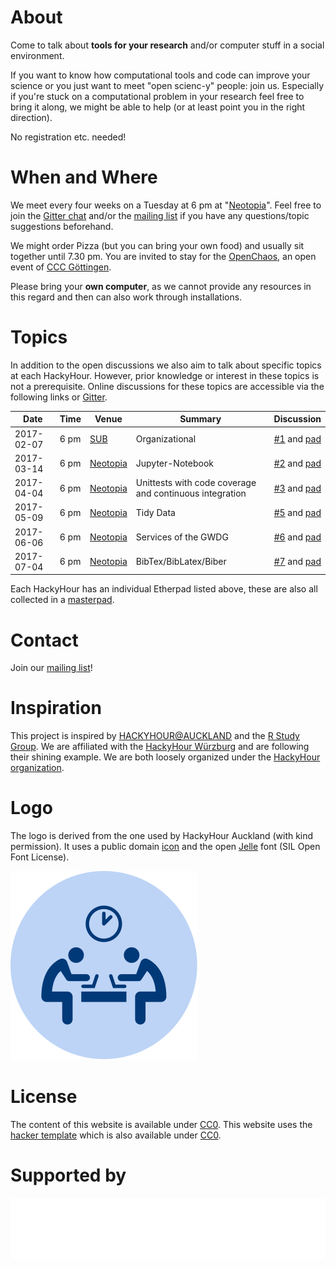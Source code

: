 # About
Come to talk about **tools for your research** and/or computer stuff in a social environment.

If you want to know how computational tools and code can improve your science or you just want to meet "open scienc-y" people: join us. Especially if you're stuck on a computational problem in your research feel free to bring it along, we might be able to help (or at least point you in the right direction).

No registration etc. needed!

# When and Where
We meet every four weeks on a Tuesday at 6 pm at "[Neotopia](https://cccgoe.de/wiki/Neotopia)". Feel free to join the [Gitter chat](https://gitter.im/HackyHour/Goettingen?utm_source=share-link&utm_medium=link&utm_campaign=share-link) and/or the [mailing list](https://listserv.gwdg.de/mailman/listinfo/hackyhour) if you have any questions/topic suggestions beforehand.

We might order Pizza (but you can bring your own food) and usually sit together until 7.30 pm. You are invited to stay for the [OpenChaos](https://cccgoe.de/wiki/OpenChaos), an open event of [CCC Göttingen](https://cccgoe.de/wiki/Hauptseite).

Please bring your **own computer**, as we cannot provide any resources in this regard and then can also work through installations.

# Topics
In addition to the open discussions we also aim to talk about specific topics at each HackyHour. However, prior knowledge or interest in these topics is not a prerequisite. Online discussions for these topics are accessible via the following links or [Gitter](https://gitter.im/HackyHour/Goettingen?utm_source=share-link&utm_medium=link&utm_campaign=share-link).

| Date | Time | Venue | Summary      | Discussion |
| --------- | ------ | ------| -------------| ----------:|
| 2017-02-07 | 6 pm | [SUB](https://www.sub.uni-goettingen.de/sub-aktuell/) | Organizational | [#1](https://github.com/HackyHour/Goettingen/issues/1) and [pad](http://etherpad.gwdg.de/p/HackyHourGoettingen_2017-02-07) |
| 2017-03-14 | 6 pm | [Neotopia](https://cccgoe.de/wiki/Neotopia) | Jupyter-Notebook | [#2](https://github.com/HackyHour/Goettingen/issues/3) and [pad](http://etherpad.gwdg.de/p/HackyHourGoettingen_2017-03-14) |
| 2017-04-04 | 6 pm | [Neotopia](https://cccgoe.de/wiki/Neotopia) | Unittests with code coverage and continuous integration  | [#3](https://github.com/HackyHour/Goettingen/issues/3) and [pad](http://etherpad.gwdg.de/p/HackyHourGoettingen_2017-04-04) |
| 2017-05-09 | 6 pm | [Neotopia](https://cccgoe.de/wiki/Neotopia) | Tidy Data | [#5](https://github.com/HackyHour/Goettingen/issues/5) and [pad](http://etherpad.gwdg.de/p/HackyHourGoettingen_2017-05-09) |
| 2017-06-06 | 6 pm | [Neotopia](https://cccgoe.de/wiki/Neotopia) | Services of the GWDG | [#6](https://github.com/HackyHour/Goettingen/issues/6) and [pad](http://etherpad.gwdg.de/p/HackyHourGoettingen_2017-06-06) |
| 2017-07-04 | 6 pm | [Neotopia](https://cccgoe.de/wiki/Neotopia) | BibTex/BibLatex/Biber | [#7](https://github.com/HackyHour/Goettingen/issues/7) and [pad](http://etherpad.gwdg.de/p/HackyHourGoettingen_2017-07-04) |

Each HackyHour has an individual Etherpad listed above, these are also all collected in a [masterpad](http://etherpad.gwdg.de/p/HackyHourGoettingen).

# Contact 
Join our [mailing list](https://listserv.gwdg.de/mailman/listinfo/hackyhour)! 

# Inspiration
This project is inspired by [HACKYHOUR@AUCKLAND](https://uoa-eresearch.github.io/HackyHour/) and the [R Study Group](http://minisciencegirl.github.io/studyGroup/). We are affiliated with the [HackyHour Würzburg](https://hackyhour.github.io/Wuerzburg/) and are following their shining example. We are both loosely organized under the [HackyHour organization](https://hackyhour.github.io/).

# Logo
The logo is derived from the one used by HackyHour Auckland (with kind permission).
It uses a public domain <a href="https://thenounproject.com/search/?q=hackathon&i=6324">icon</a> 
and the open <a href="https://fontlibrary.org/en/font/jellee-typeface">Jelle</a> font (SIL Open Font License).

![Logo HackyHour](logo/hackyhour.svg "Logo HackyHour")

# License
The content of this website is available under [CC0](LICENSE).
This website uses the [hacker template](https://github.com/pages-themes/hacker/) which is also available under [CC0](https://creativecommons.org/publicdomain/zero/1.0/legalcode).

# Supported by
![Logo SUB Göttingen](logo/GAU-SUB_weiss.png "SUB Göttingen")
